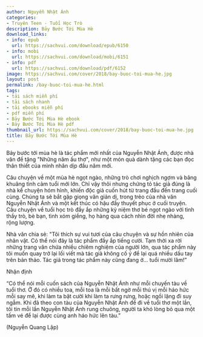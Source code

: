 ```yaml
---
author: Nguyễn Nhật Ánh
categories:
- Truyên Teen - Tuổi Học Trò
description: Bảy Bước Tới Mùa Hè
download_links:
- info: epub
  url: https://sachvui.com/download/epub/6150
- info: mobi
  url: https://sachvui.com/download/mobi/6151
- info: pdf
  url: https://sachvui.com/download/pdf/6152
image: https://sachvui.com/cover/2018/bay-buoc-toi-mua-he.jpg
layout: post
permalink: /bay-buoc-toi-mua-he.html
tags:
- tải sách miễn phí
- tải sách nhanh
- tải ebooks miễn phí
- pdf miễn phí
- Bảy Bước Tới Mùa Hè ebook
- Bảy Bước Tới Mùa Hè pdf
thumbnail_url: https://sachvui.com/cover/2018/bay-buoc-toi-mua-he.jpg
title: Bảy Bước Tới Mùa Hè
---
```


 <div class="item-desc text-justify"> <p>Bảy bước tới mùa hè là tác phẩm mới nhất của Nguyễn Nhật Ánh, được nhà văn đề tặng "Những năm ấu thơ", như một món quà dành tặng các bạn đọc thân thiết của mình nhân dịp đầu năm mới.</p><p>Câu chuyện về một mùa hè ngọt ngào, những trò chơi nghịch ngợm và bâng khuâng tình cảm tuổi mới lớn. Chỉ vậy thôi nhưng chứng tỏ tác giả đúng là nhà kể chuyện hóm hỉnh, khiến độc giả cuốn hút từ trang đầu đến trang cuối cùng. Chúng ta sẽ bắt gặp giọng văn giản dị, trong trẻo của nhà văn Nguyễn Nhật Ánh và một kết thúc có hậu đầy thuyết phục ở cuối truyện. Câu chuyện về tuổi học trò đầy ắp những kỷ niệm thơ bé ngọt ngào với tình thầy trò, bè bạn, tình xóm giềng, họ hàng qua cách nhìn đời nhẹ nhàng, rộng lượng.</p><p>Nhà văn chia sẻ: "Tôi thích sự vui tươi của câu chuyện và sự hồn nhiên của nhân vật. Có thể nói đây là tác phẩm đầy ắp tiếng cười. Tạm thời xa rời những trang văn chứa nhiều chiêm nghiệm của người lớn, qua tác phẩm này tôi muốn quay trở lại lối viết mà tác giả không cố ý để lại quá nhiều dấu tay trên bản thảo. Tác giả trong tác phẩm này cũng đang ở… tuổi mười lăm!"</p><p>Nhận định</p><p>“Có thể nói mỗi cuốn sách của Nguyễn Nhật Ánh như mỗi chuyến tàu về tuổi thơ. Ở đó có nhiều toa, mỗi toa là mỗi bất ngờ mỗi thú vị mỗi háo hức mỗi say mê, khi làm ta bật cười khi làm ta rưng rưng, hoặc ngồi lặng đi suy ngẫm. Khi đã theo con tàu của Nguyễn Nhật Ánh để đi về tuổi thơ một lần, tôi tin mỗi lần Nguyễn Nhật Ánh rung chuông, người ta khó lòng bỏ qua một tấm vé để lại được cùng anh háo hức lên tàu.”</p><p>(Nguyễn Quang Lập)</p> </div>